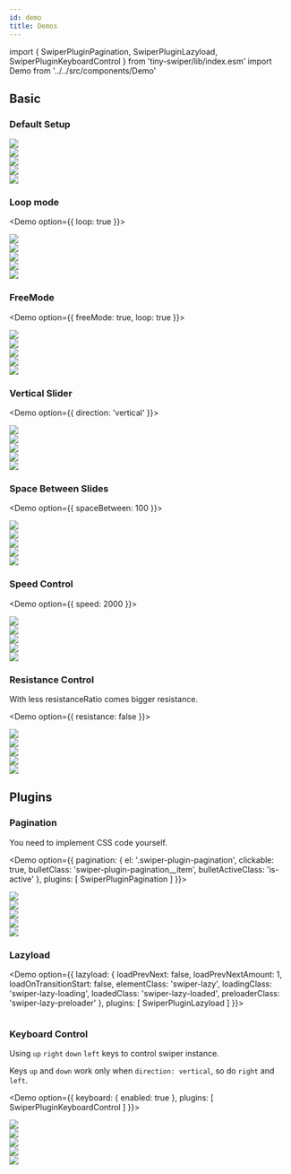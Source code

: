 ```yaml
---
id: demo
title: Demos
---
```

import {
    SwiperPluginPagination,
    SwiperPluginLazyload,
    SwiperPluginKeyboardControl
} from 'tiny-swiper/lib/index.esm'
import Demo from '../../src/components/Demo'

## Basic

### Default Setup

<Demo
    option={{}}
    demoID="tiny-swiper2-basic-demo">
    <div className="swiper-container">
        <div className="swiper-wrapper">
            <div className="swiper-slide">
                <img src="https://user-images.githubusercontent.com/10026019/102231248-ba31ce00-3f28-11eb-953e-60001e810876.png"/>
            </div>
            <div className="swiper-slide">
                <img src="https://user-images.githubusercontent.com/10026019/102232334-eef25500-3f29-11eb-857b-fcb744045fe8.png"/>
            </div>
            <div className="swiper-slide">
                <img src="https://user-images.githubusercontent.com/10026019/102230734-32e45a80-3f28-11eb-9d78-697b8049caea.png"/>
            </div>
            <div className="swiper-slide">
                <img src="https://user-images.githubusercontent.com/10026019/102230550-f7e22700-3f27-11eb-8d81-687c02919745.png"/>
            </div>
            <div className="swiper-slide">
                <img src="https://user-images.githubusercontent.com/10026019/102230508-ed279200-3f27-11eb-9765-88fe733eeb8c.png"/>
            </div>
        </div>
    </div>
</Demo>


### Loop mode

<Demo
    option={{
        loop: true
    }}>
    <div className="swiper-container">
        <div className="swiper-wrapper">
            <div className="swiper-slide">
                <img src="https://user-images.githubusercontent.com/10026019/102231248-ba31ce00-3f28-11eb-953e-60001e810876.png"/>
            </div>
            <div className="swiper-slide">
                <img src="https://user-images.githubusercontent.com/10026019/102232334-eef25500-3f29-11eb-857b-fcb744045fe8.png"/>
            </div>
            <div className="swiper-slide">
                <img src="https://user-images.githubusercontent.com/10026019/102230734-32e45a80-3f28-11eb-9d78-697b8049caea.png"/>
            </div>
            <div className="swiper-slide">
                <img src="https://user-images.githubusercontent.com/10026019/102230550-f7e22700-3f27-11eb-8d81-687c02919745.png"/>
            </div>
            <div className="swiper-slide">
                <img src="https://user-images.githubusercontent.com/10026019/102230508-ed279200-3f27-11eb-9765-88fe733eeb8c.png"/>
            </div>
        </div>
    </div>
</Demo>


### FreeMode

<Demo
    option={{
        freeMode: true,
        loop: true
    }}>
    <div className="swiper-container">
        <div className="swiper-wrapper">
            <div className="swiper-slide">
                <img src="https://user-images.githubusercontent.com/10026019/102231248-ba31ce00-3f28-11eb-953e-60001e810876.png"/>
            </div>
            <div className="swiper-slide">
                <img src="https://user-images.githubusercontent.com/10026019/102232334-eef25500-3f29-11eb-857b-fcb744045fe8.png"/>
            </div>
            <div className="swiper-slide">
                <img src="https://user-images.githubusercontent.com/10026019/102230734-32e45a80-3f28-11eb-9d78-697b8049caea.png"/>
            </div>
            <div className="swiper-slide">
                <img src="https://user-images.githubusercontent.com/10026019/102230550-f7e22700-3f27-11eb-8d81-687c02919745.png"/>
            </div>
            <div className="swiper-slide">
                <img src="https://user-images.githubusercontent.com/10026019/102230508-ed279200-3f27-11eb-9765-88fe733eeb8c.png"/>
            </div>
        </div>
    </div>
</Demo>

### Vertical Slider

<Demo
    option={{
        direction: 'vertical'
    }}>
    <div className="swiper-container">
        <div className="swiper-wrapper">
            <div className="swiper-slide">
                <img src="https://user-images.githubusercontent.com/10026019/102231248-ba31ce00-3f28-11eb-953e-60001e810876.png"/>
            </div>
            <div className="swiper-slide">
                <img src="https://user-images.githubusercontent.com/10026019/102232334-eef25500-3f29-11eb-857b-fcb744045fe8.png"/>
            </div>
            <div className="swiper-slide">
                <img src="https://user-images.githubusercontent.com/10026019/102230734-32e45a80-3f28-11eb-9d78-697b8049caea.png"/>
            </div>
            <div className="swiper-slide">
                <img src="https://user-images.githubusercontent.com/10026019/102230550-f7e22700-3f27-11eb-8d81-687c02919745.png"/>
            </div>
            <div className="swiper-slide">
                <img src="https://user-images.githubusercontent.com/10026019/102230508-ed279200-3f27-11eb-9765-88fe733eeb8c.png"/>
            </div>
        </div>
    </div>
</Demo>

### Space Between Slides

<Demo
    option={{
        spaceBetween: 100
    }}>
    <div className="swiper-container">
        <div className="swiper-wrapper">
            <div className="swiper-slide">
                <img src="https://user-images.githubusercontent.com/10026019/102231248-ba31ce00-3f28-11eb-953e-60001e810876.png"/>
            </div>
            <div className="swiper-slide">
                <img src="https://user-images.githubusercontent.com/10026019/102232334-eef25500-3f29-11eb-857b-fcb744045fe8.png"/>
            </div>
            <div className="swiper-slide">
                <img src="https://user-images.githubusercontent.com/10026019/102230734-32e45a80-3f28-11eb-9d78-697b8049caea.png"/>
            </div>
            <div className="swiper-slide">
                <img src="https://user-images.githubusercontent.com/10026019/102230550-f7e22700-3f27-11eb-8d81-687c02919745.png"/>
            </div>
            <div className="swiper-slide">
                <img src="https://user-images.githubusercontent.com/10026019/102230508-ed279200-3f27-11eb-9765-88fe733eeb8c.png"/>
            </div>
        </div>
    </div>
</Demo>

### Speed Control

<Demo
    option={{
        speed: 2000
    }}>
    <div className="swiper-container">
        <div className="swiper-wrapper">
            <div className="swiper-slide">
                <img src="https://user-images.githubusercontent.com/10026019/102231248-ba31ce00-3f28-11eb-953e-60001e810876.png"/>
            </div>
            <div className="swiper-slide">
                <img src="https://user-images.githubusercontent.com/10026019/102232334-eef25500-3f29-11eb-857b-fcb744045fe8.png"/>
            </div>
            <div className="swiper-slide">
                <img src="https://user-images.githubusercontent.com/10026019/102230734-32e45a80-3f28-11eb-9d78-697b8049caea.png"/>
            </div>
            <div className="swiper-slide">
                <img src="https://user-images.githubusercontent.com/10026019/102230550-f7e22700-3f27-11eb-8d81-687c02919745.png"/>
            </div>
            <div className="swiper-slide">
                <img src="https://user-images.githubusercontent.com/10026019/102230508-ed279200-3f27-11eb-9765-88fe733eeb8c.png"/>
            </div>
        </div>
    </div>
</Demo>

### Resistance Control

With less resistanceRatio comes bigger resistance.

<Demo
    option={{
        resistance: false
    }}>
    <div className="swiper-container">
        <div className="swiper-wrapper">
            <div className="swiper-slide">
                <img src="https://user-images.githubusercontent.com/10026019/102231248-ba31ce00-3f28-11eb-953e-60001e810876.png"/>
            </div>
            <div className="swiper-slide">
                <img src="https://user-images.githubusercontent.com/10026019/102232334-eef25500-3f29-11eb-857b-fcb744045fe8.png"/>
            </div>
            <div className="swiper-slide">
                <img src="https://user-images.githubusercontent.com/10026019/102230734-32e45a80-3f28-11eb-9d78-697b8049caea.png"/>
            </div>
            <div className="swiper-slide">
                <img src="https://user-images.githubusercontent.com/10026019/102230550-f7e22700-3f27-11eb-8d81-687c02919745.png"/>
            </div>
            <div className="swiper-slide">
                <img src="https://user-images.githubusercontent.com/10026019/102230508-ed279200-3f27-11eb-9765-88fe733eeb8c.png"/>
            </div>
        </div>
    </div>
</Demo>


## Plugins

### Pagination

You need to implement CSS code yourself.

<Demo
    option={{
        pagination: {
            el: '.swiper-plugin-pagination',
            clickable: true,
            bulletClass: 'swiper-plugin-pagination__item',
            bulletActiveClass: 'is-active'
        },
        plugins: [
            SwiperPluginPagination
        ]
    }}>
    <div className="swiper-container">
        <div className="swiper-wrapper">
            <div className="swiper-slide">
                <img src="https://user-images.githubusercontent.com/10026019/102231248-ba31ce00-3f28-11eb-953e-60001e810876.png"/>
            </div>
            <div className="swiper-slide">
                <img src="https://user-images.githubusercontent.com/10026019/102232334-eef25500-3f29-11eb-857b-fcb744045fe8.png"/>
            </div>
            <div className="swiper-slide">
                <img src="https://user-images.githubusercontent.com/10026019/102230734-32e45a80-3f28-11eb-9d78-697b8049caea.png"/>
            </div>
            <div className="swiper-slide">
                <img src="https://user-images.githubusercontent.com/10026019/102230550-f7e22700-3f27-11eb-8d81-687c02919745.png"/>
            </div>
            <div className="swiper-slide">
                <img src="https://user-images.githubusercontent.com/10026019/102230508-ed279200-3f27-11eb-9765-88fe733eeb8c.png"/>
            </div>
        </div>
        <div className="swiper-plugin-pagination"></div>
    </div>
</Demo>

### Lazyload

<Demo
    option={{
        lazyload: {
            loadPrevNext: false,
            loadPrevNextAmount: 1,
            loadOnTransitionStart: false,
            elementClass: 'swiper-lazy',
            loadingClass: 'swiper-lazy-loading',
            loadedClass: 'swiper-lazy-loaded',
            preloaderClass: 'swiper-lazy-preloader'
        },
        plugins: [
            SwiperPluginLazyload
        ]
    }}>
    <div className="swiper-container">
        <div className="swiper-wrapper">
            <div className="swiper-slide">
                <img
                    className="swiper-lazy"
                    data-src="https://user-images.githubusercontent.com/10026019/102231248-ba31ce00-3f28-11eb-953e-60001e810876.png"/>
                <div className="swiper-lazy-preloader"></div>
            </div>
            <div className="swiper-slide">
                <img
                    className="swiper-lazy"
                    data-src="https://user-images.githubusercontent.com/10026019/102232334-eef25500-3f29-11eb-857b-fcb744045fe8.png"/>
                <div className="swiper-lazy-preloader"></div>
            </div>
            <div className="swiper-slide">
                <img
                    className="swiper-lazy"
                    data-src="https://user-images.githubusercontent.com/10026019/102230734-32e45a80-3f28-11eb-9d78-697b8049caea.png"/>
                <div className="swiper-lazy-preloader"></div>
            </div>
            <div className="swiper-slide">
                <img
                    className="swiper-lazy"
                    data-src="https://user-images.githubusercontent.com/10026019/102230550-f7e22700-3f27-11eb-8d81-687c02919745.png"/>
                <div className="swiper-lazy-preloader"></div>
            </div>
            <div className="swiper-slide">
                <img
                    className="swiper-lazy"
                    data-src="https://user-images.githubusercontent.com/10026019/102230508-ed279200-3f27-11eb-9765-88fe733eeb8c.png"/>
                <div className="swiper-lazy-preloader"></div>
            </div>
        </div>
    </div>
</Demo>

### Keyboard Control

Using `up` `right` `down` `left` keys to control swiper instance.

Keys `up` and `down` work only when `direction: vertical`, so do `right` and `left`.


<Demo
    option={{
        keyboard: {
            enabled: true
        },
        plugins: [
            SwiperPluginKeyboardControl
        ]
    }}>
    <div className="swiper-container">
        <div className="swiper-wrapper">
            <div className="swiper-slide">
                <img src="https://user-images.githubusercontent.com/10026019/102231248-ba31ce00-3f28-11eb-953e-60001e810876.png"/>
            </div>
            <div className="swiper-slide">
                <img src="https://user-images.githubusercontent.com/10026019/102232334-eef25500-3f29-11eb-857b-fcb744045fe8.png"/>
            </div>
            <div className="swiper-slide">
                <img src="https://user-images.githubusercontent.com/10026019/102230734-32e45a80-3f28-11eb-9d78-697b8049caea.png"/>
            </div>
            <div className="swiper-slide">
                <img src="https://user-images.githubusercontent.com/10026019/102230550-f7e22700-3f27-11eb-8d81-687c02919745.png"/>
            </div>
            <div className="swiper-slide">
                <img src="https://user-images.githubusercontent.com/10026019/102230508-ed279200-3f27-11eb-9765-88fe733eeb8c.png"/>
            </div>
        </div>
        <div className="swiper-plugin-pagination"></div>
    </div>
</Demo>
